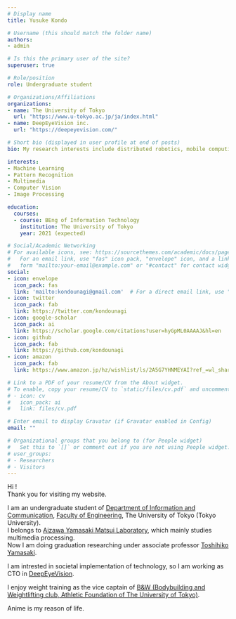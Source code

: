 ```yaml
---
# Display name
title: Yusuke Kondo

# Username (this should match the folder name)
authors:
- admin

# Is this the primary user of the site?
superuser: true

# Role/position
role: Undergraduate student

# Organizations/Affiliations
organizations:
- name: The University of Tokyo
  url: "https://www.u-tokyo.ac.jp/ja/index.html"
- name: DeepEyeVision inc.
  url: "https://deepeyevision.com/"

# Short bio (displayed in user profile at end of posts)
bio: My research interests include distributed robotics, mobile computing and programmable matter.

interests:
- Machine Learning
- Pattern Recognition
- Multimedia
- Computer Vision
- Image Processing

education:
  courses:
  - course: BEng of Information Technology
    institution: The University of Tokyo
    year: 2021 (expected)

# Social/Academic Networking
# For available icons, see: https://sourcethemes.com/academic/docs/page-builder/#icons
#   For an email link, use "fas" icon pack, "envelope" icon, and a link in the
#   form "mailto:your-email@example.com" or "#contact" for contact widget.
social:
- icon: envelope
  icon_pack: fas
  link: 'mailto:kondounagi@gmail.com'  # For a direct email link, use "mailto:test@example.org".
- icon: twitter
  icon_pack: fab
  link: https://twitter.com/kondounagi
- icon: google-scholar
  icon_pack: ai
  link: https://scholar.google.com/citations?user=hyGpML0AAAAJ&hl=en
- icon: github
  icon_pack: fab
  link: https://github.com/kondounagi
- icon: amazon
  icon_pack: fab
  link: https://www.amazon.jp/hz/wishlist/ls/2A5G7YHNMEYAI?ref_=wl_share

# Link to a PDF of your resume/CV from the About widget.
# To enable, copy your resume/CV to `static/files/cv.pdf` and uncomment the lines below.
# - icon: cv
#   icon_pack: ai
#   link: files/cv.pdf

# Enter email to display Gravatar (if Gravatar enabled in Config)
email: ""

# Organizational groups that you belong to (for People widget)
#   Set this to `[]` or comment out if you are not using People widget.
# user_groups:
# - Researchers
# - Visitors
---
```


Hi !  
Thank you for visiting my website.

I am an undergraduate student of [Department of Information and Communication](https://www.ee.t.u-tokyo.ac.jp/j/), 
[Faculty of Engineering](https://www.t.u-tokyo.ac.jp/foe/index.html), The University of Tokyo (Tokyo University).  
I belongs to [Aizawa Yamasaki Matsui Laboratory](http://www.hal.t.u-tokyo.ac.jp/lab/en/index_1.xhtml), which mainly studies multimedia processing.  
Now I am doing graduation researching under associate professor [Toshihiko Yamasaki](https://www.hal.t.u-tokyo.ac.jp/~yamasaki/index-e.html).

I am intrested in societal implementation of technology, so I am working as CTO in [DeepEyeVision](https://deepeyevision.com).

I enjoy weight training as the vice captain of [B&W (Bodybuilding and Weightlifting club, Athletic Foundation of The University of Tokyo)](http://www.undou-kai.com/).

Anime is my reason of life.
